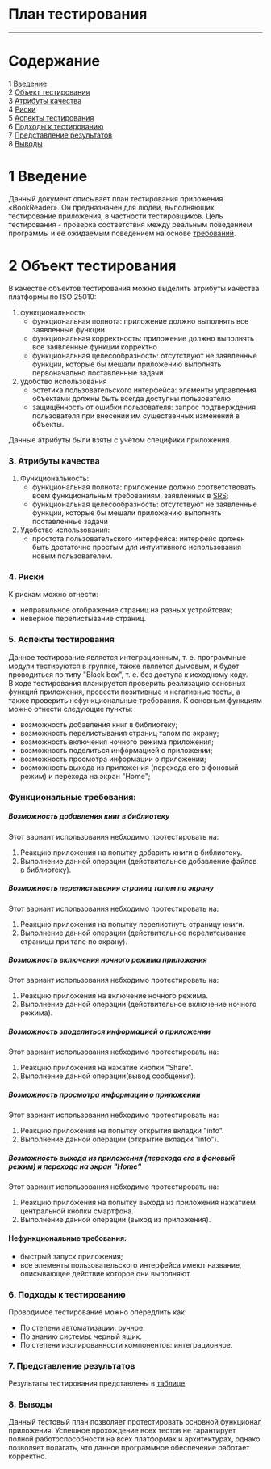 # План тестирования
---


# Cодержание
1 [Введение](#1)  
2 [Объект тестирования](#2)  
3 [Атрибуты качества](#3)  
4 [Риски](#4)  
5 [Аспекты тестирования](#5)  
6 [Подходы к тестированию](#6)  
7 [Представление результатов](#7)  
8 [Выводы](#8)  

<a name="1"/>

# 1 Введение

Данный документ описывает план тестирования приложения «BookReader». Он предназначен для людей, выполняющих тестирование приложения, в частности тестировщиков. Цель тестирования - проверка соответствия между реальным поведением программы и её ожидаемым поведением на основе [требований](https://github.com/ilya640/KReader-lab2/blob/main/ProjectDocumentation/SRS(RU).md).

<a name="2"/>

# 2 Объект тестирования

В качестве объектов тестирования можно выделить атрибуты качества платформы по ISO 25010:
1. функциональность
	- функциональная полнота: приложение должно выполнять все заявленные функции
	- функциональная корректность: приложение должно выполнять все заявленные функции корректно
	- функциональная целесообразность: отсутствуют не заявленные функции, которые бы мешали приложению выполнять первоначально поставленные задачи
2. удобство использования
	- эстетика пользовательского интерфейса: элементы управления объектами должны быть всегда доступны пользователю
	- защищённость от ошибки пользователя: запрос подтверждения пользователя при внесении им существенных изменений в объекты.

Данные атрибуты были взяты с учётом специфики приложения.

<a name="3"></a>
### 3. Атрибуты качества
1. Функциональность:
    - функциональная полнота: приложение должно соответствовать всем функциональным требованиям, заявленных в [SRS](https://github.com/ilya640/KReader-lab2/blob/main/ProjectDocumentation/SRS(RU).md);
    - функциональная целесообразность: отсутствуют не заявленные функции, которые бы мешали приложению выполнять поставленные задачи
2. Удобство использования:
    - простота пользовательского интерфейса: интерфейс должен быть достаточно простым для интуитивного использования новым пользователем.

<a name="4"></a>
### 4. Риски
К рискам можно отнести:
- неправильное отображение страниц на разных устройтсвах;
- неверное перелистывание страниц.

<a name="5"></a>
### 5. Аспекты тестирования
Данное тестирование является интеграционным, т. е. программные модули тестируются в группке, также является дымовым, и будет проводиться по типу "Black box", т. е. без доступа к исходному коду.<br>
В ходе тестирования планируется проверить реализацию основных функций приложения, провести позитивные и негативные тесты, а также проверить нефункциональные требования. К основным функциям можно отнести следующие пункты:

- возможность добавления книг в библиотеку;
- возможность перелистывания страниц тапом по экрану;
- возможность включения ночного режима приложения;
- возможность поделиться информацией о приложении;
- возможность просмотра информации о приложении;
- возможность выхода из приложения (перехода его в фоновый режим) и перехода на экран "Home";

### Функциональные требования:

<a name="001"></a>
##### Возможность добавления книг в библиотеку
Этот вариант использования небходимо протестировать на:
1. Реакцию приложения на попытку добавить книги в библиотеку.
2. Выполнение данной операции (действительное добавление файлов в библиотеку).

<a name="002"></a>
##### Возможность перелистывания страниц тапом по экрану
Этот вариант использования небходимо протестировать на:
1. Реакцию приложения на попытку перелистнуть страницу книги.
2. Выполнение данной операции (действительное перелитсывание страницы при тапе по экрану).

<a name="003"></a>
##### Возможность включения ночного режима приложения
Этот вариант использования небходимо протестировать на:
1. Реакцию приложения на включение ночного режима.
2. Выполнение данной операции (действительное включение ночного режима).

<a name="004"></a>
##### Возможность зподелиться информацией о приложении
Этот вариант использования небходимо протестировать на:
1. Реакцию приложения на нажатие кнопки "Share".
2. Выполнение данной операции(вывод сообщения).

<a name="005"></a>
##### Возможность просмотра информации о приложении
Этот вариант использования небходимо протестировать на:
1. Реакцию приложения на попытку открытия вкладки "info".
2. Выполнение данной операции (открытие вкладки "info").

<a name="006"></a>
##### Возможность выхода из приложения (перехода его в фоновый режим) и перехода на экран "Home"
Этот вариант использования небходимо протестировать на:
1. Реакцию приложения на попытку выхода из приложения нажатием центральной кнопки смартфона.
2. Выполнение данной операции (выход из приложения).

#### Нефункциональные требования:
- быстрый запуск приложения;
- все элементы пользовательского интерфейса имеют название, описывающее действие которое они выполняют.

<a name="6"></a>
### 6. Подходы к тестированию
Проводимое тестирование можно опередлить как:
  - По степени автоматизации: ручное.
  - По знанию системы: черный ящик.
  - По степени изолированности компонентов: интеграционное.

<a name="7"></a>
### 7. Представление результатов
Результаты тестирования представлены в [таблице](https://github.com/ilya640/KReader-lab2/blob/main/Tests/test-check.md).

<a name="8"></a>
### 8. Выводы
Данный тестовый план позволяет протестировать основной функционал приложения. Успешное прохождение всех тестов не гарантирует полной работоспособности на всех платформах и архитектурах, однако позволяет полагать, что данное программное обеспечение работает корректно.
